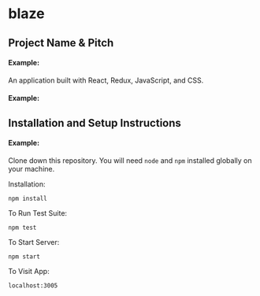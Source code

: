 # blaze
## Project Name & Pitch

#### Example:



An application built with React, Redux, JavaScript, and CSS.



#### Example:   


## Installation and Setup Instructions

#### Example:  

Clone down this repository. You will need `node` and `npm` installed globally on your machine.  

Installation:

`npm install`  

To Run Test Suite:  

`npm test`  

To Start Server:

`npm start`  

To Visit App:

`localhost:3005`  

